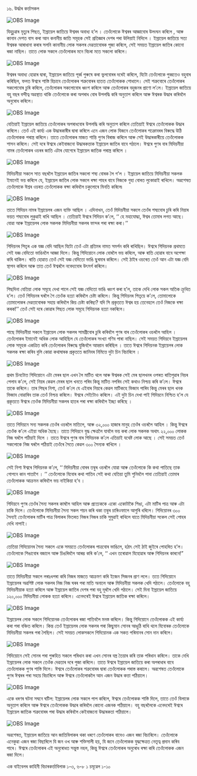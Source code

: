 ১৬. উৰ্দ্ধাৰ কৰ্ত্তাসকল

![OBS Image](https://cdn.door43.org/obs/jpg/360px/obs-en-16-01.jpg)

যিহুচূৱাৰ মৃত্যুৰ পিছত, ইস্ৰায়েল জাতিয়ে ঈশ্বৰৰ অবাধ্য হ’ল । তেওঁলোকে ঈশ্বৰৰ আজ্ঞাবোৰ উলংঘন কৰিলে , আৰু কানান দেশত বাস কৰা আন কনানীয় জাতি সমূহক সেই প্ৰতিজ্ঞাৰ দেশৰ পৰা উলিয়াই নিদিলে । ইস্ৰায়েল জাতিয়ে সত্য ঈশ্বৰক আৰাধানা কৰাৰ সলনি কানানীয় লোক সকলৰ দেৱতাবোৰক পূজা কৰিলে,  সেই সময়ত ইস্ৰায়েল জাতিৰ কোনো ৰজা নাছিল। তাতে লোক সকলে তেওঁলোকৰ মনে বিচৰা মতে সকলো কৰিলে। 

![OBS Image](https://cdn.door43.org/obs/jpg/360px/obs-en-16-02.jpg)

ঈশ্বৰৰ অবাধ্য হোৱাৰ দ্বাৰা, ইস্ৰায়েল জাতিয়ে পূৰ্ব্ব পুৰুষে কৰা ভুলবোৰৰ দৰেই কৰিলে, যিটো তেওঁলোকে পুব্বতেও বহুবাৰ কৰিছিল, ফলত ঈশ্বৰে শাস্তি হিচাবে তেওঁলোকৰ শত্ৰুবোৰৰ হাতত তেওঁলোকক শোধালে। সেই শত্ৰুবোৰে তেওঁলোকৰ সকলোবোৰ চুৰি কৰিলে, তেওঁলোকৰ সকলোবোৰ ধ্বংশ কৰিলে আৰু তেওঁলোকৰ বহুজনৰ প্ৰাণো ল’লে। ইস্ৰায়েল জাতিয়ে বহু বছৰ বন্দীত্ব অৱস্থাত থাকি তেওঁলোকে কৰা অপৰাধ বোৰ উপলদ্ধি কৰি অনুতাপ কৰিলে আৰু ঈশ্বৰক উদ্ধাৰ কৰিবলৈ অনুৰোধ কৰিলে। 

![OBS Image](https://cdn.door43.org/obs/jpg/360px/obs-en-16-03.jpg)

যেতিয়াই ইস্ৰায়েল জাতিয়ে তেওঁলোকৰ অপৰাধবোৰ উপলদ্ধি কৰি অনুতাপ কৰিলে তেতিয়াই ঈশ্বৰে তেওঁলোকক উদ্ধাৰ কৰিলে। তেওঁ এই কাৰ্য্য এক উদ্ধাৰকাৰীৰ দ্বাৰা কৰিলে এনে এজন লোক যিজনে তেওঁলোকৰ শত্ৰুোবৰৰ বিৰুদ্ধে উঠি তেওঁলোকক পৰাস্ত্ৰ কৰিলে। তাতে তেওঁলোকৰ মাজত শান্তি পুণৰ বিৰাজ কৰিলে আৰু সেই উদ্ধাৰকাৰীয়ে তেওঁলোকক শাসন কৰিলে। সেই দৰে ঈশ্বৰে কেইবাজনো উদ্ধাৰকত্তাক ইস্ৰায়েল জাতিৰ বাবে পঠালে। ঈশ্বৰে পুণৰ বাৰ মিদিয়নীয়া নামৰ  তেওঁলোকৰ ওচৰৰ জাতি এটাৰ যোগেৰে ইস্ৰায়েল জাতিক পৰাস্ত্ৰ কৰিলে । 

![OBS Image](https://cdn.door43.org/obs/jpg/360px/obs-en-16-04.jpg)

মিদিয়নীয়া সকলে সাত বছৰলৈ ইস্ৰায়েল জাতিৰ সকলো শষ্য বোৰক লৈ গ’ল । ইস্ৰায়েল জাতিয়ে মিদিয়নীয়া সকলক ইমানেই ভয় কৰিলে যে, ইস্ৰায়েল জাতিৰ লোক সকলে ৰক্ষা পাহৰ বাবে নিজকে গুহা বোৰত লুকোৱাই ৰাখিলে। অৱশেষত তেওঁলোকে ঈশ্ৰৰ ওচৰত তেওঁলোকক ৰক্ষা কৰিবলৈ চকুলোৰে মিনতি কৰিলে৷

![OBS Image](https://cdn.door43.org/obs/jpg/360px/obs-en-16-05.jpg)

তাতে গিদিয়ন নামৰ ইস্ৰায়েলৰ এজন ব্যক্তি আছিল । এদিনাখন, তেওঁ মিদিয়নীয়া সকলে তেওঁৰ শষ্যবোৰ চুৰি কৰি নিয়াৰ ভয়ত শষ্যবোৰ লুকুৱাই ৰাখি আছিল । তেতিয়াই ঈশ্বৰে গিদিয়ন ক’লে, ‘‘ হে মহাযোদ্ধা, ঈশ্বৰ তোমাৰ লগত আছে। যোৱা আৰু ইস্ৰায়েলৰ লোক সকলক মিদিয়নীয়া সকলৰ ফান্দৰ পৰা ৰক্ষা কৰা।’’

![OBS Image](https://cdn.door43.org/obs/jpg/360px/obs-en-16-06.jpg)

গিদিয়নৰ পিতৃৰ এক যজ্ঞ বেদি আছিল যিটো তেওঁ এটা প্ৰতিমৰ নামত সমৰ্পন কৰি ৰাখিছিল। ঈশ্বৰে গিদিয়নক প্ৰথমতে সেই যজ্ঞ বেদিতো ভাঙিবলৈ আজ্ঞা দিলে। কিন্তু গিদিয়োনে লোক বোৰলৈ ভয় কৰিলে, আৰু ৰাতি হোৱাৰ বাবে অপেক্ষা কৰি থাকিল। ৰাতি হোৱাত তেওঁ সেই যজ্ঞ বেদিতো ভাঙি ছুৰমাৰ কৰিলে। সেই ঠাইৰ ওচৰেত তেওঁ আন এটা যজ্ঞ বেদি স্থাপন কৰিলে আৰু তাত তেওঁ ঈশ্বৰলৈ নবেদ্যবোৰ উৎসৰ্গ কৰিলে। 

![OBS Image](https://cdn.door43.org/obs/jpg/360px/obs-en-16-07.jpg)

পিছদিনা যেতিয়া লোক সমূহে দেখা পালে সেই যজ্ঞ বেদিতো ভাঙি ধ্বংশ কৰা হ’ল, তাকে দেখি লোক সকল অতিক ক্ৰুধিত হ’ল। তেওঁ গিদিয়নৰ ঘৰলৈ গৈ তেওঁক হত্যা কৰিবলৈ চেষ্টা কৰিলে। কিন্তু গিদিয়নৰ পিতৃয়ে ক’লে, তোমালোকে তোমালোকৰ দেৱতাবোৰক সহায় কৰিবলৈ কিয় চেষ্টা কৰিছা? যদি সি প্ৰকৃততে ঈশ্বৰ হয় তেনেহলে তেওঁ নিজকে ৰক্ষা কৰক!’’ তেওঁ সেই দৰে কোৱাৰ পিছত লোক সমূহে গিদিয়নক হত্যা নকৰিলে।

![OBS Image](https://cdn.door43.org/obs/jpg/360px/obs-en-16-08.jpg)

পাছে মিদিয়নীয়া সকলে ইস্ৰায়েল লোক সকলৰ সামগ্ৰীবোৰ চুৰি কৰিবলৈ পুণৰ বাৰ তেওঁলোকৰ ওচৰলৈ আহিল । তেওঁলোকৰ ইমানেই অধিক লোক আহিছিল যে তেওঁলোকৰ সংখ্যা গণিব পাৰা নাছিল। সেই সময়ত গিদিয়নে ইস্ৰায়েলৰ লোক সমূহক একত্ৰিত কৰি তেওঁলোকৰ বিৰুদ্ধে যুজিবলৈ আহ্বান কৰিছিল । তাতে ঈশ্বৰে গিদিয়নক ইস্ৰায়েলৰ লোক সকলক ৰক্ষা কৰিব বুলি কোৱা কথাষাৰক প্ৰকৃততে জানিবৰ নিমিত্তে দুটা চিন বিচাৰিলে । 

![OBS Image](https://cdn.door43.org/obs/jpg/360px/obs-en-16-09.jpg)

প্ৰথম চিনটোত গিদিয়োনে এটা মেৰৰ ছাল এখন লৈ মাটিত থলে  আৰু ঈশ্বৰক সেই মেৰ ছালখনৰ ওপৰত ৰাতিপুৱাৰ নিয়ৰ পেলাব ক’লে, সেই নিয়ৰ কেৱল মেৰৰ ছাল খনতে পৰিব কিন্তু মাটিত নপৰিব সেই কথাও নিশ্চয় কৰি ক’লে। ঈশ্বৰে তাকে কৰিলে। তাৰ পিছৰ নিশা, তেওঁ ক’লে যে এইবাৰ নিয়ৰে কেৱল মাটিকহে ভিজাব পাৰিব কিন্তু মেৰৰ ছাল খনক ভিজাব নোৱাৰিব তাক তেওঁ নিশ্চয় কৰিলে। ঈশ্বৰে সেইটোও কৰিলে। এই দুটা চিন দেখা পাই গিদিয়নে নিশ্চিত হ’ল যে প্ৰকৃততে ঈশ্বৰে তেওঁক মিদিয়নীয়া সকলৰ হাতৰ পৰা ৰক্ষা কৰিবলৈ ইচ্ছা কৰিছে । 

![OBS Image](https://cdn.door43.org/obs/jpg/360px/obs-en-16-10.jpg)

তাতে গিদিয়নে সন্য সকলক তেওঁৰ ওচৰলৈ মাতিলে, আৰু ৩২,০০০ হাজাৰ মানুহ তেওঁৰ ওচৰলৈ আহিল । কিন্তু ঈশ্বৰে তেওঁক ক’লে এইয়া অধিক হৈছে। তাতে গিদিয়নে যুদ্ধ ক্ষেত্ৰলৈ যাবলৈ ভয় কৰা লোক সকলক অথাৎ ২২,০০০ লোকক নিজ ঘৰলৈ পঠিয়াই দিলে । তাতে ঈশ্বৰে পুণৰ বাৰ গিদিয়নক ক’লে এতিয়াই যথেষ্ট লোক আছে । সেই সময়ত তেওঁ সকলোকে নিজ ঘৰলৈ পঠিয়াই তেওঁৰে সৈতে কেৱল ৩০০ সৈন্যক ৰাখিলে । 

![OBS Image](https://cdn.door43.org/obs/jpg/360px/obs-en-16-11.jpg)

সেই নিশা ঈশ্বৰে গিদিয়নক ক’লে, ‘‘ মিদিয়নীয়া বোৰৰ তম্বুৰ ওচৰলৈ যোৱা আৰু তেওঁলোকে কি কথা পাতিছে তাক গোপনে কান পাতাগৈ । ’’ তেওঁলোকে যিবোৰ কথা পাতিব সেই কথা যেতিয়া তুমি শুনিবলৈ পাবা তেতিয়াই তোমাৰ তেওঁলোকক আক্ৰমন কৰিবলৈ ভয় নাইকিয়া হ’ব । 

![OBS Image](https://cdn.door43.org/obs/jpg/360px/obs-en-16-12.jpg)

গিদিয়নে পুণৰ তেওঁৰ সৈন্য সকলৰ কাষলৈ আহিল আৰু প্ৰত্যেককে একো একোটাকৈ শিঙা, এটা মাটিৰ পাত্ৰ আৰু এটা চাকি দিলে। তেওঁলোকে মিদিয়নীয়া সৈন্য সকল শয়ন কৰি থকা তম্বুৰ চাৰিওফালে আগুৰি ধৰিলে। গিদিয়োনৰ ৩০০ সৈন্যই তেওঁলোকৰ মাটিৰ পাত্ৰ বিলাকৰ ভিতৰত নিজৰ নিজৰ চাকি সুমুৱাই ৰাখিলে যাতে মিদিয়নীয়া সকেল সেই পোহৰ দেখি নাপাই।  

![OBS Image](https://cdn.door43.org/obs/jpg/360px/obs-en-16-13.jpg)

 তেতিয়া গিদিয়োনৰ সৈন্য সকলে একে সময়তে তেওঁলোকৰ পাত্ৰবোৰ ভাঙিলে, হঠাৎ সেই ঠাই জুইৰে পোহৰিত হ’ল। তেওঁলোকে শিঙাবোৰ বজালে আৰু চিঙৰিবলৈ আৰম্ভ কৰি ক’লে, ‘‘ এখন তৰোৱাল যিহোৱাৰ আৰু গিদিয়নৰ কাৰনে!”

![OBS Image](https://cdn.door43.org/obs/jpg/360px/obs-en-16-14.jpg)

তাতে মিদিয়নীয়া সকলে লৰাঃধপৰা কৰি নিজৰ মাজতে আক্ৰমণ কৰি ইজেন সিজনৰ প্ৰাণ ললে। ততে গিদিয়োনে ইস্ৰায়েলৰ অৱশিষ্ট লোক সকলৰ নিজ নিজ ঘৰৰ পৰা মাতি অনালে আৰু মিদিয়নীয়া সকলক খেদি পঠালে। তেওঁলোকে বহু মিদিয়নীয়াক হত্যা কৰিলে আৰু ইস্ৰায়েল জাতিৰ দেশৰ পৰা বহু দূৰলৈ খেদি পঠালে। সেই দিনা ইস্ৰায়েল জাতিয়ে ১২০,০০০ মিদিয়নীয়া লোকক হত্যা কৰিলে। এনেদৰেই ঈশ্বৰে ইস্ৰায়েল জাতিক ৰক্ষা কৰিলে। 

![OBS Image](https://cdn.door43.org/obs/jpg/360px/obs-en-16-15.jpg)

ইস্ৰায়েলৰ লোক সকলে গিদিয়োনক তেওঁলোকৰ ৰজা পাতিবলৈ মনস্ত কৰিলে। কিন্তু গিদিয়োনে তেওঁলোকক এই কাৰ্য্য কৰা পৰা বঞ্চিত কৰিলে। কিন্ত তেওঁ ইস্ৰায়েলৰ লোক সকলৰ পৰা কিছুমান সোনৰ আঙুঠি ৰাখি থলে যিবোৰক তেওঁলোকে মিদিয়নীয়া সকলৰ পৰা লৈছিল। সেই সময়ত লোকসকলে গিদিয়োনক এক সকত পৰিমানৰ সোন দান কৰিলে। 

![OBS Image](https://cdn.door43.org/obs/jpg/360px/obs-en-16-16.jpg)

গিদিয়োনে সেই সোনৰ পৰা পুৰুহিত সকলে পৰিধান কৰা এখন সোনৰ বস্ত্ৰ তৈয়াৰ কৰি তাক পৰিধান কৰিলে। তাকে দেখি ইস্ৰায়েলৰ লোক সকলে তেওঁক দেৱতাৰ দৰে পুজা কৰিলে। তাতে ঈশ্বৰে ইস্ৰায়েল জাতিয়ে কৰা অপৰাধাৰ বাবে তেওঁলোকক পুণৰ শাস্তি দিলে। ঈশ্বৰে তেওঁলোকৰ শত্ৰুবোৰৰ দ্বাৰা তেওঁলোকক পৰাস্ত কৰালে। অৱশেষত তেওঁলোকে পুণৰ ঈশ্বৰৰ পৰা সহায় বিচাৰিলে আৰু ঈশ্বৰে তেওঁলোকলৈ আন এজন উদ্ধাৰ কত্তা পঠিয়ালে।   

![OBS Image](https://cdn.door43.org/obs/jpg/360px/obs-en-16-17.jpg)

একে ধৰণৰ ঘটনা সঘনে ঘটিল: ইস্ৰায়েলৰ লোক সকলে পাপ কৰিলে, ঈশ্বৰে তেওঁলোকক শাস্তি দিলে, তাতে তেওঁ বিলাকে অনুতাপ কৰিলে আৰু ঈশ্বৰে তেওঁলোকক উদ্ধাৰ কৰিবলৈ কোনো এজনক পঠিয়ালে। বহু বছৰলৈকে এনেদৰেই ঈশ্বৰে ইস্ৰায়েল জাতিক শত্ৰুবোৰৰ পৰা উদ্ধাৰ কৰিবলৈ কেইবাজনো উদ্ধাৰকতা পঠিয়ালে। 

![OBS Image](https://cdn.door43.org/obs/jpg/360px/obs-en-16-18.jpg)

অৱশেষত, ইস্ৰায়েল জাতিয়ে আন জাতিবিলাকৰ থকা ধৰণে তেওঁলোকৰ বাবেও এজন ৰজা বিচাৰিলে। তেওঁলোকে এনেকুৱা এজন ৰজা বিছাৰিলে যি জন ওখ আৰু শক্তিসালী হয়, যি জনে তেওঁলোকক যুদ্ধক্ষেত্ৰত নেতৃত্ব প্ৰদান কৰিব পাৰে।  ঈশ্বৰে তেওঁলোকৰ এই অনুৰোধত সন্তুস্ত নহল, কিন্তু ঈশ্বৰে তেওঁলোকৰ অনুৰোধ ৰক্ষা কৰি তেওঁলোকক এজন ৰজা দিলে। 

এক বাইবেলৰ কাহিনী বিচাৰকৰ্ত্তাবিলাক ১-৩, ৬-৮ ১ চমূৱেল ১-১০

